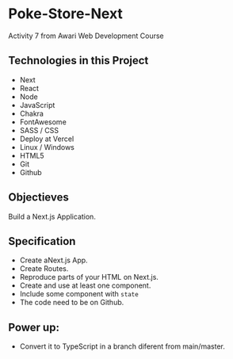 # Poke-Store-Next
Activity 7 from Awari Web Development Course

## Technologies in this Project
- Next
- React
- Node
- JavaScript
- Chakra
- FontAwesome
- SASS / CSS
- Deploy at Vercel
- Linux / Windows
- HTML5
- Git
- Github  
  
## Objectieves
Build a Next.js Application.  
  
## Specification
- Create aNext.js App.
- Create Routes.
- Reproduce parts of your HTML on Next.js.
- Create and use at least one component.
- Include some component with `state`
- The code need to be on Github.  
  
## Power up:  
- Convert it to TypeScript in a branch diferent from main/master.  
  
